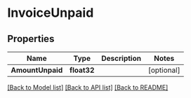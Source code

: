 # InvoiceUnpaid

## Properties

Name | Type | Description | Notes
------------ | ------------- | ------------- | -------------
**AmountUnpaid** | **float32** |  | [optional] 

[[Back to Model list]](../README.md#documentation-for-models) [[Back to API list]](../README.md#documentation-for-api-endpoints) [[Back to README]](../README.md)


